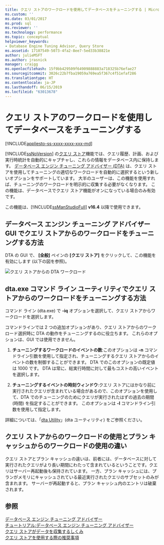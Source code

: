 ```yaml
---
title: クエリ ストアのワークロードを使用してデータベースをチューニングする | Microsoft Docs
ms.custom: ''
ms.date: 03/01/2017
ms.prod: sql
ms.reviewer: ''
ms.technology: performance
ms.topic: conceptual
helpviewer_keywords:
- Database Engine Tuning Advisor, Query Store
ms.assetid: 17107549-5073-4fa2-8ee7-5ed33b38821e
author: julieMSFT
ms.author: jrasnick
manager: craigg
ms.openlocfilehash: 15f9bb429509f64909888883a718325b76efae27
ms.sourcegitcommit: 3026c22b7fba19059a769ea5f367c4f51efaf286
ms.translationtype: HT
ms.contentlocale: ja-JP
ms.lasthandoff: 06/15/2019
ms.locfileid: "63013678"
---
```

# <a name="tuning-database-using-workload-from-query-store"></a>クエリ ストアのワークロードを使用してデータベースをチューニングする
[!INCLUDE[appliesto-ss-xxxx-xxxx-xxx-md](../../includes/appliesto-ss-xxxx-xxxx-xxx-md.md)]


[!INCLUDE[ssNoVersion](../../includes/ssnoversion-md.md)] の[クエリ ストア](../../relational-databases/performance/how-query-store-collects-data.md)機能では、クエリ履歴、計画、および実行時統計を自動的にキャプチャし、これらの情報をデータベース内に保持します。 [データベース エンジン チューニング アドバイザー (DTA)](../../relational-databases/performance/database-engine-tuning-advisor.md) は、クエリ ストアを使用してチューニングの適切なワークロードを自動的に選択するという新しいオプションをサポートしています。 大半のユーザーは、この機能を使用すれば、チューニングのワークロードを明示的に収集する必要がなくなります。 この機能は、データベースでクエリ ストア機能がオンになっている場合のみ有効です。 
  
この機能は、[!INCLUDE[ssManStudioFull](../../includes/ssmanstudiofull-md.md)] **v16.4** 以降で使用できます。 
  
## <a name="how-to-tune-a-workload-from-query-store-in-database-engine-tuning-advisor-gui"></a>データベース エンジン チューニング アドバイザー GUI でクエリ ストアからのワークロードをチューニングする方法
DTA の GUI で、 **[全般]** ペインの **[クエリ ストア]** をクリックして、この機能を有効にします (以下の図を参照)。

![クエリ ストアからの DTA ワークロード](../../relational-databases/performance/media/dta-workload-from-query-store.gif)
 
## <a name="how-to-tune-a-workload-from-query-store-in-dtaexe-command-line-utility"></a>dta.exe コマンド ライン ユーティリティでクエリ ストアからのワークロードをチューニングする方法
コマンド ライン (dta.exe) で **-iq** オプションを選択して、クエリ ストアからワークロードを選択します。 

コマンドラインでは 2 つの追加オプションがあり、クエリ ストアからのワークロード選択時に DTA の動作をチューニングするのに役立ちます。 これらのオプションは、GUI では使用できません。
  1. **チューニングするワークロードのイベントの数**:このオプションは **-n** コマンドライン引数を使用して指定され、チューニングするクエリ ストアからのイベントの数を制御することができます。 DTA でのこのオプションの既定値は 1000 です。 DTA は常に、総実行時間に対して最もコストの高いイベントを選択します。 
  
  2. **チューニングするイベントの時刻ウィンドウ**:クエリ ストアにはかなり前に実行されたクエリが含まれている場合があるので、このオプションを使用して、DTA でのチューニングのためにクエリが実行されたはずの過去の期間 (時間) を指定することができます。 このオプションは **-I** コマンドライン引数を使用して指定します。 

詳細については、「[dta Utility](../../tools/dta/dta-utility.md)」(dta ユーティリティ) をご参照ください。

## <a name="difference-between-using-workload-from-query-store-and-plan-cache"></a>クエリ ストアからのワークロードの使用とプラン キャッシュからのワークロードの使用の違い 
クエリ ストアとプラン キャッシュの違いは、前者には、データベースに対して実行されたクエリがより長い期間にわたって含まれているということです。クエリはサーバー再起動後も保持されています。 一方、プラン キャッシュには、プランがメモリにキャッシュされている最近実行されたクエリのサブセットのみが含まれます。 サーバーが再起動すると、プラン キャッシュ内のエントリは破棄されます。

## <a name="see-also"></a>参照  
[データベース エンジン チューニング アドバイザー](../../relational-databases/performance/database-engine-tuning-advisor.md)     
[チュートリアル:データベース エンジン チューニング アドバイザー](../../tools/dta/tutorial-database-engine-tuning-advisor.md)        
[クエリ ストアがデータを収集するしくみ](../../relational-databases/performance/how-query-store-collects-data.md)     
[クエリ ストアを使用する際の推奨事項](../../relational-databases/performance/best-practice-with-the-query-store.md)
